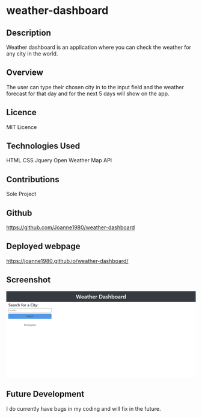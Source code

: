 # weather-dashboard

## Description
Weather dashboard is an application where you can check the weather for any city in the world.

## Overview
The user can type their chosen city in to the input field and the weather forecast for that day and for the next 5 days will 
show on the app. 

## Licence
MIT Licence

## Technologies Used
HTML
CSS
Jquery
Open Weather Map API

## Contributions
Sole Project

## Github
https://github.com/Joanne1980/weather-dashboard

## Deployed webpage
https://joanne1980.github.io/weather-dashboard/

## Screenshot
![alt text](/assets/Image/weather.png?raw=true)

## Future Development
I do currently have bugs in my coding and will fix in the future. 